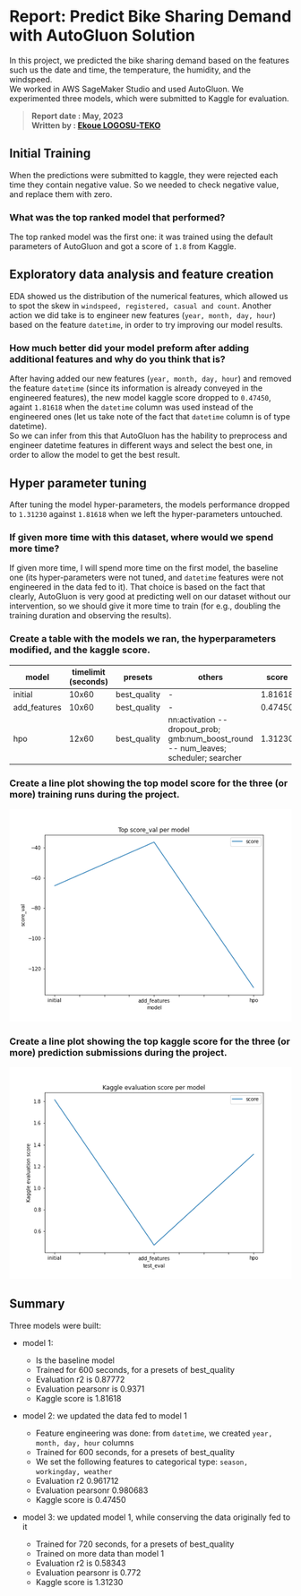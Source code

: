 # Report: Predict Bike Sharing Demand with AutoGluon Solution
In this project, we predicted the bike sharing demand based on the features such us the date and time, the temperature, the humidity, and the windspeed.     
We worked in AWS SageMaker Studio and used AutoGluon. We experimented three models, which were submitted to Kaggle for evaluation.

> **Report date : May, 2023**     
> **Written by : [Ekoue LOGOSU-TEKO](https://www.linkedin.com/in/ekouelogosuteko/?locale=en_US)**



## Initial Training
When the predictions were submitted to kaggle, they were rejected each time they contain negative value. So we needed to check negative value, and replace them with zero.


### What was the top ranked model that performed?
The top ranked model was the first one: it was trained using the default parameters of AutoGluon and got a score of `1.8` from Kaggle.


## Exploratory data analysis and feature creation
EDA showed us the distribution of the numerical features, which allowed us to spot the skew in `windspeed, registered, casual and count`. 
Another action we did take is to engineer new features (`year, month, day, hour`) based on the feature `datetime`, in order to try improving our model results.


### How much better did your model preform after adding additional features and why do you think that is?
After having added our new features (`year, month, day, hour`) and removed the feature `datetime` (since its information is already conveyed in the engineered features), the new model kaggle score dropped to `0.47450`, againt `1.81618` when the `datetime` column was used instead of the engineered ones (let us take note of the fact that `datetime` column is of type datetime).   
So we can infer from this that AutoGluon has the hability to preprocess and engineer datetime features in different ways and select the best one, in order to allow the model to get the best  result.


## Hyper parameter tuning
After tuning the model hyper-parameters, the models performance dropped to `1.31230` against `1.81618` when we left the hyper-parameters untouched.


### If given more time with this dataset, where would we spend more time?
If given more time, I will spend more time on the first model, the baseline one (its hyper-parameters were not tuned, and `datetime` features were not engineered in the data fed to it).
That choice is based on the fact that clearly, AutoGluon is very good at predicting well on our dataset without our intervention, so we should give it more time to train (for e.g., doubling the training duration and observing the results).

### Create a table with the models we ran, the hyperparameters modified, and the kaggle score.
|model|timelimit (seconds)|presets|others|score|
|--|--|--|--|--|
|initial|10x60|best_quality|-|1.81618|
|add_features|10x60|best_quality|-|0.47450|
|hpo|12x60|best_quality|nn:activation -- dropout_prob; gmb:num_boost_round -- num_leaves; scheduler; searcher|1.31230|

### Create a line plot showing the top model score for the three (or more) training runs during the project.
![model_train_score.png](img/model_train_score.png)

### Create a line plot showing the top kaggle score for the three (or more) prediction submissions during the project.
![model_test_score.png](img/model_test_score.png)

## Summary
Three models were built:
- model 1:
  - Is the baseline model
  - Trained for 600 seconds, for a presets of best_quality
  - Evaluation r2 is 0.87772
  - Evaluation pearsonr is 0.9371
  - Kaggle score is 1.81618

- model 2: we updated the data fed to model 1
    - Feature engineering was done: from `datetime`, we created `year, month, day, hour` columns
    - Trained for 600 seconds, for a presets of best_quality
    - We set the following features to categorical type: `season, workingday, weather` 
    - Evaluation r2 0.961712
    - Evaluation pearsonr 0.980683
    - Kaggle score is 0.47450

- model 3: we updated model 1, while conserving the data originally fed to it
  - Trained for 720 seconds, for a presets of best_quality
  - Trained on more data than model 1
  - Evaluation r2 is 0.58343
  - Evaluation pearsonr is 0.772
  - Kaggle score is 1.31230